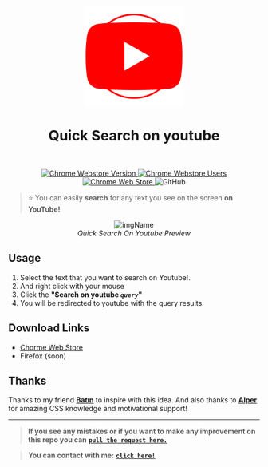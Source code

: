 <p align="center">
  <img width="200px" src="./src/assets/images/youtube-logo.png" />
  <h1 align="center">Quick Search on youtube</h1>
  <br/>
  <p align="center">
  
  <a href="https://chrome.google.com/webstore/detail/easy-web-reference/opjjonoloogamjcheipbjpphhdehbaak?hl=en">
    <img href="https://chrome.google.com/webstore/detail/easy-web-reference/opjjonoloogamjcheipbjpphhdehbaak?hl=en" src="https://img.shields.io/chrome-web-store/v/opjjonoloogamjcheipbjpphhdehbaak?label=Chrome%20Webstore" alt="Chrome Webstore Version" />
    <img src="https://img.shields.io/chrome-web-store/users/opjjonoloogamjcheipbjpphhdehbaak?label=Chrome%20Webstore%20-%20Users" alt="Chrome Webstore Users" /> 
    <img alt="Chrome Web Store" src="https://img.shields.io/chrome-web-store/stars/opjjonoloogamjcheipbjpphhdehbaak?color=green&label=Rating">
  </a>
  
  <img alt="GitHub" src="https://img.shields.io/github/license/hasantezcan/easy-web-reference-chrome-extension">

  </p>
</p>

>  ⭐️ You can easily **search** for any text you see on the screen **on YouTube!**

<p align="center">
  <img alt="imgName" src="./chrome-web-store/preview.gif" width="800">
  <br>
	<em>Quick Search On Youtube Preview</em>
</p> 

## Usage

1. Select the text that you want to search on Youtube!.
2. And right click with your mouse
3. Click the **"Search on youtube _`query`_"** 
4. You will be redirected to youtube with the query results.

## Download Links
- [Chorme Web Store](-)
- Firefox (soon)

## Thanks 
Thanks to my friend [**Batın**](https://github.com/batin) to inspire with this idea. And also thanks to [**Alper**](https://github.com/alpercun) for amazing CSS knowledge and motivational support! 

---

> **If you see any mistakes or if you want to make any improvement on this repo you can** [**`pull the request here.`**](https://github.com/hasantezcan/quick-search-on-youtube/pulls) 

> **You can contact with me:** [**`click here!`**](mailto:hasantezcan77+fromGithub@gmail.com)
